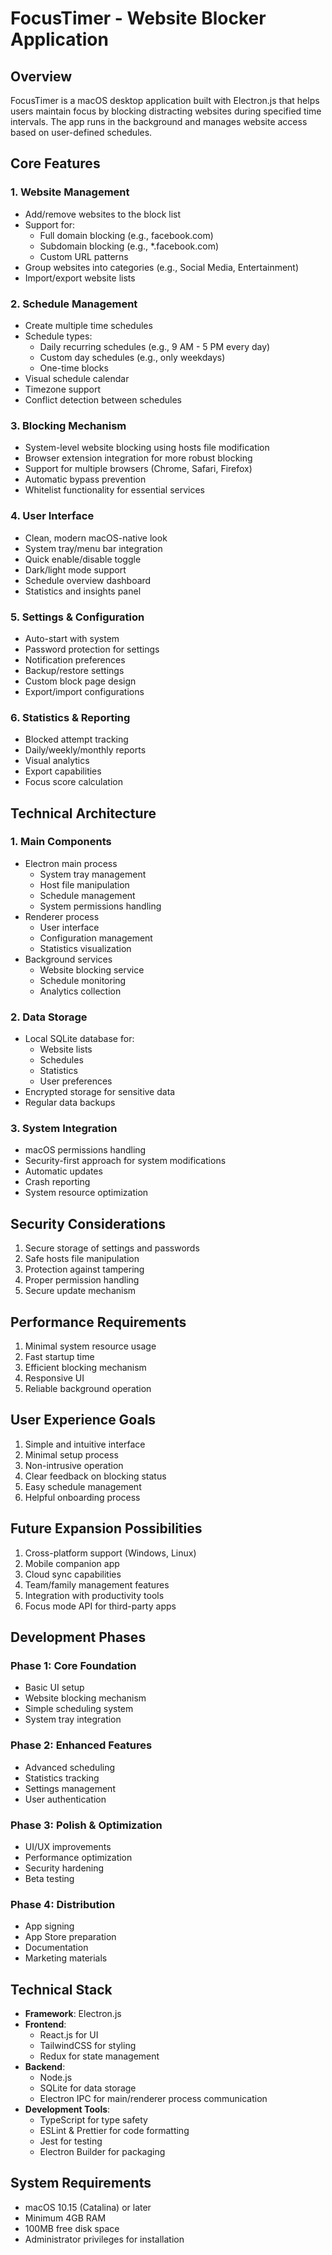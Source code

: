 # FocusTimer - Website Blocker Application

## Overview
FocusTimer is a macOS desktop application built with Electron.js that helps users maintain focus by blocking distracting websites during specified time intervals. The app runs in the background and manages website access based on user-defined schedules.

## Core Features

### 1. Website Management
- Add/remove websites to the block list
- Support for:
  - Full domain blocking (e.g., facebook.com)
  - Subdomain blocking (e.g., *.facebook.com)
  - Custom URL patterns
- Group websites into categories (e.g., Social Media, Entertainment)
- Import/export website lists

### 2. Schedule Management
- Create multiple time schedules
- Schedule types:
  - Daily recurring schedules (e.g., 9 AM - 5 PM every day)
  - Custom day schedules (e.g., only weekdays)
  - One-time blocks
- Visual schedule calendar
- Timezone support
- Conflict detection between schedules

### 3. Blocking Mechanism
- System-level website blocking using hosts file modification
- Browser extension integration for more robust blocking
- Support for multiple browsers (Chrome, Safari, Firefox)
- Automatic bypass prevention
- Whitelist functionality for essential services

### 4. User Interface
- Clean, modern macOS-native look
- System tray/menu bar integration
- Quick enable/disable toggle
- Dark/light mode support
- Schedule overview dashboard
- Statistics and insights panel

### 5. Settings & Configuration
- Auto-start with system
- Password protection for settings
- Notification preferences
- Backup/restore settings
- Custom block page design
- Export/import configurations

### 6. Statistics & Reporting
- Blocked attempt tracking
- Daily/weekly/monthly reports
- Visual analytics
- Export capabilities
- Focus score calculation

## Technical Architecture

### 1. Main Components
- Electron main process
  - System tray management
  - Host file manipulation
  - Schedule management
  - System permissions handling
- Renderer process
  - User interface
  - Configuration management
  - Statistics visualization
- Background services
  - Website blocking service
  - Schedule monitoring
  - Analytics collection

### 2. Data Storage
- Local SQLite database for:
  - Website lists
  - Schedules
  - Statistics
  - User preferences
- Encrypted storage for sensitive data
- Regular data backups

### 3. System Integration
- macOS permissions handling
- Security-first approach for system modifications
- Automatic updates
- Crash reporting
- System resource optimization

## Security Considerations
1. Secure storage of settings and passwords
2. Safe hosts file manipulation
3. Protection against tampering
4. Proper permission handling
5. Secure update mechanism

## Performance Requirements
1. Minimal system resource usage
2. Fast startup time
3. Efficient blocking mechanism
4. Responsive UI
5. Reliable background operation

## User Experience Goals
1. Simple and intuitive interface
2. Minimal setup process
3. Non-intrusive operation
4. Clear feedback on blocking status
5. Easy schedule management
6. Helpful onboarding process

## Future Expansion Possibilities
1. Cross-platform support (Windows, Linux)
2. Mobile companion app
3. Cloud sync capabilities
4. Team/family management features
5. Integration with productivity tools
6. Focus mode API for third-party apps

## Development Phases

### Phase 1: Core Foundation
- Basic UI setup
- Website blocking mechanism
- Simple scheduling system
- System tray integration

### Phase 2: Enhanced Features
- Advanced scheduling
- Statistics tracking
- Settings management
- User authentication

### Phase 3: Polish & Optimization
- UI/UX improvements
- Performance optimization
- Security hardening
- Beta testing

### Phase 4: Distribution
- App signing
- App Store preparation
- Documentation
- Marketing materials

## Technical Stack
- **Framework**: Electron.js
- **Frontend**:
  - React.js for UI
  - TailwindCSS for styling
  - Redux for state management
- **Backend**:
  - Node.js
  - SQLite for data storage
  - Electron IPC for main/renderer process communication
- **Development Tools**:
  - TypeScript for type safety
  - ESLint & Prettier for code formatting
  - Jest for testing
  - Electron Builder for packaging

## System Requirements
- macOS 10.15 (Catalina) or later
- Minimum 4GB RAM
- 100MB free disk space
- Administrator privileges for installation 